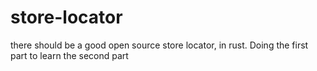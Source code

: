 # store-locator
there should be a good open source store locator, in rust.  Doing the first part to learn the second part
